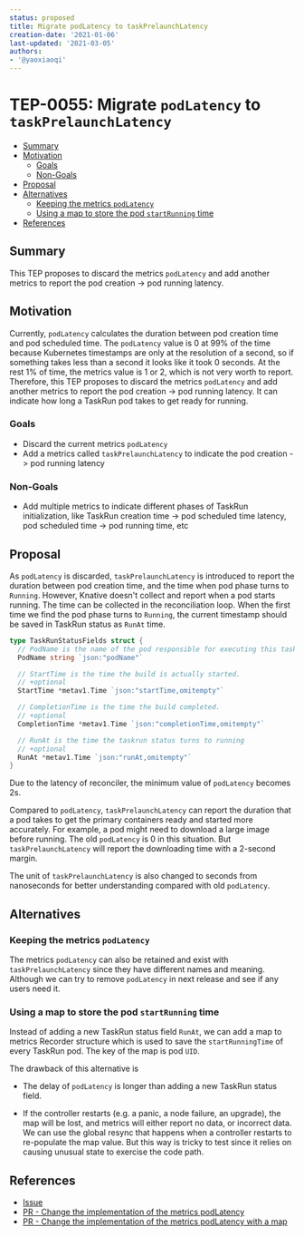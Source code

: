 ```yaml
---
status: proposed
title: Migrate podLatency to taskPrelaunchLatency
creation-date: '2021-01-06'
last-updated: '2021-03-05'
authors:
- '@yaoxiaoqi'
---
```


# TEP-0055: Migrate `podLatency` to `taskPrelaunchLatency`

<!-- toc -->
- [Summary](#summary)
- [Motivation](#motivation)
  - [Goals](#goals)
  - [Non-Goals](#non-goals)
- [Proposal](#proposal)
- [Alternatives](#alternatives)
  - [Keeping the metrics <code>podLatency</code>](#keeping-the-metrics-)
  - [Using a map to store the pod <code>startRunning</code> time](#using-a-map-to-store-the-pod--time)
- [References](#references)
<!-- /toc -->

## Summary

This TEP proposes to discard the metrics `podLatency` and add another metrics to
report the pod creation -> pod running latency.

## Motivation

Currently, `podLatency` calculates the duration between pod creation time and
pod scheduled time. The `podLatency` value is 0 at 99% of the time because
Kubernetes timestamps are only at the resolution of a second, so if something
takes less than a second it looks like it took 0 seconds. At the rest 1% of
time, the metrics value is 1 or 2, which is not very worth to report. Therefore,
this TEP proposes to discard the metrics `podLatency` and add another metrics to
report the pod creation -> pod running latency. It can indicate how long a
TaskRun pod takes to get ready for running.

### Goals

- Discard the current metrics `podLatency`
- Add a metrics called `taskPrelaunchLatency` to indicate the pod creation ->
  pod running latency

### Non-Goals

- Add multiple metrics to indicate different phases of TaskRun initialization,
  like TaskRun creation time -> pod scheduled time latency, pod scheduled time
  -> pod running time, etc

## Proposal

As `podLatency` is discarded, `taskPrelaunchLatency` is introduced to report the
duration between pod creation time, and the time when pod phase turns to
`Running`. However, Knative doesn't collect and report when a pod starts
running. The time can be collected in the reconciliation loop. When the first
time we find the pod phase turns to `Running`, the current timestamp should be
saved in TaskRun status as `RunAt` time.

```go
type TaskRunStatusFields struct {
  // PodName is the name of the pod responsible for executing this task's steps.
  PodName string `json:"podName"`

  // StartTime is the time the build is actually started.
  // +optional
  StartTime *metav1.Time `json:"startTime,omitempty"`

  // CompletionTime is the time the build completed.
  // +optional
  CompletionTime *metav1.Time `json:"completionTime,omitempty"`

  // RunAt is the time the taskrun status turns to running
  // +optional
  RunAt *metav1.Time `json:"runAt,omitempty"`
}
```

Due to the latency of reconciler, the minimum value of `podLatency` becomes 2s.

Compared to `podLatency`, `taskPrelaunchLatency` can report the duration that
a pod takes to get the primary containers ready and started more accurately. For
example, a pod might need to download a large image before running. The old
`podLatency` is 0 in this situation. But `taskPrelaunchLatency` will report the
downloading time with a 2-second margin.

The unit of `taskPrelaunchLatency` is also changed to seconds from nanoseconds
for better understanding compared with old `podLatency`.

## Alternatives

### Keeping the metrics `podLatency`

The metrics `podLatency` can also be retained and exist with
`taskPrelaunchLatency` since they have different names and meaning. Although we
can try to remove `podLatency` in next release and see if any users need it.

### Using a map to store the pod `startRunning` time

Instead of adding a new TaskRun status field `RunAt`, we can add a map to
metrics Recorder structure which is used to save the `startRunningTime` of every
TaskRun pod. The key of the map is pod `UID`.

The drawback of this alternative is

- The delay of `podLatency` is longer than adding a new TaskRun status field.

- If the controller restarts (e.g. a panic, a node failure, an upgrade), the map
  will be lost, and metrics will either report no data, or incorrect data. We can use
  the global resync that happens when a controller restarts to re-populate the
  map value. But this way is tricky to test since it relies on causing unusual
  state to exercise the code path.

## References

- [Issue](https://github.com/tektoncd/pipeline/issues/3608)
- [PR - Change the implementation of the metrics
podLatency](https://github.com/tektoncd/pipeline/pull/3624)
- [PR - Change the implementation of the metrics podLatency with a
  map](https://github.com/tektoncd/pipeline/pull/3635)
